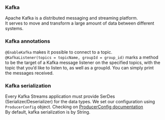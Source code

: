 ### Kafka 
Apache Kafka is a distributed messaging and streaming platform.<br/>
It serves to move and transform a large amount of data between different systems. <br/>
### Kafka annotations
`@EnableKafka` makes it possible to connect to a topic. <br/>
`@KafkaListener(topics = topicName, groupId = group_id)` marks a method to be the target of a Kafka message listener on the specified topics,
 with the topic that you’d like to listen to, as well as a groupId. You can simply print the messages received.
### Kafka serialization 
Every Kafka Streams application must provide SerDes (Serializer/Deserializer) for the data types. We set our configuration using `ProducerConfig` object. Checking on
[ProducerConfig documentation](https://docs.confluent.io/platform/current/installation/configuration/producer-configs.html) <br/>
By default, kafka serialization is by String.
